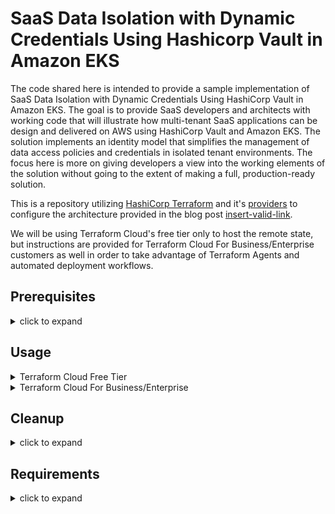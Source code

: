 # SaaS Data Isolation with Dynamic Credentials Using Hashicorp Vault in Amazon EKS

The code shared here is intended to provide a sample implementation of SaaS Data Isolation with Dynamic Credentials Using HashiCorp Vault in Amazon EKS. The goal is to provide SaaS developers and architects with working code that will illustrate how multi-tenant SaaS applications can be design and delivered on AWS using HashiCorp Vault and Amazon EKS. The solution implements an identity model that simplifies the management of data access policies and credentials in isolated tenant environments. The focus here is more on giving developers a view into the working elements of the solution without going to the extent of making a full, production-ready solution.  

This is a repository utilizing [HashiCorp Terraform](https://www.hashicorp.com/products/terraform) and it's [providers](https://registry.terraform.io/providers/) to configure the architecture provided in the blog post [insert-valid-link](http://0).

We will be using Terraform Cloud's free tier only to host the remote state, but instructions are provided for Terraform Cloud For Business/Enterprise customers as well in order to take advantage of Terraform Agents and automated deployment workflows.

## Prerequisites
<details>
<summary>click to expand</summary>

### Terraform CLI + Terraform Cloud
1. Download & Install Terraform CLI
1. Sign up for [Terraform Cloud](https://app.terraform.io) (it's free!):
    - Select "Start From Scratch"
    - Create an Organization Name
    - Paste your org name in `variables.auto.tfvars` and save
    - Run these commands

2. Download & Install git CLI
3. An AWS account

</details>

## Usage

<details>
<summary>Terraform Cloud Free Tier</summary>

This method uses the CLI-driven Workflow to provision a Cloud9 instance in AWS from your local workstation, and the remaining components of the deployment from the Cloud9 instance.

1. Clone the git repository to your local computer and navigate to the repository directory:  

    ```bash
    git clone [url]  
    cd dynamic-saas-cluster-aws-vault/  
    ```

1. Authenticate With Terraform Cloud:
    - Run `terraform login`
    - Enter `yes` and create a new token from the GUI when prompted.  Save this token to a scratch file for later use.  DO NOT CHECK THIS TOKEN INTO SOURCE CONTROL.  

1. Configure Terraform Cloud via these Terraform commands:  

    ```hcl  
    terraform init [press enter]
    terraform plan [press enter]
    terraform apply --auto-approve [press enter]
    ```

    We've now just created the required Terraform Cloud Workspaces to house our state files.

1. Navigate to the `deployment/cloud9` directory and edit `versions.tf` with your TFC Org Name and save

    Note that prior to running the commands in the next step, you will need to validate if the default AWSCloud9SSMAccessRole and AWSCloud9SSMInstanceProfile are in your AWS Account.  They will be if you've ever launched an SSM_Connect Cloud9 instance previously **via the GUI**.  If this is the case, set the `var.cloud9_default_role_exists` to true to prevent Terraform from attempting to create these.  You can set this value in the `variables.tf` file.  

    To check if the Instance Profile or Role already exist in your account, run the following commands

    ```bash  
    aws iam get-instance-profile --instance-profile AWSCloud9SSMInstanceProfile
    aws iam get-role --role-name AWSCloud9SSMAccessRole
    ```  

2. Run these Terraform commands in the cloud9 directory:  

    ```hcl  
    terraform init [press enter]
    terraform plan [press enter]
    terraform apply --auto-approve [press enter]
    ```

3. Once complete, Terraform will output the URL for Cloud9.  Paste this URL into your browser to access the newly-created Cloud9 instance.  **All the other cli based steps will be performed on the Cloud9 Instance**.  

4. Create EC2 Instance Role via the AWS Console

    - Follow [this deep link](https://console.aws.amazon.com/iam/home#/roles$new?step=review&commonUseCase=EC2%2BEC2&selectedUseCase=EC2&policies=arn:aws:iam::aws:policy%2FAdministratorAccess) to create an IAM role with Administrator access.
    - Confirm that AWS service and EC2 are selected, then click Next to view permissions.
    - Confirm that `AdministratorAccess` is checked, then click **Next: Tags** to assign tags.
    - Take the defaults, and click **Next: Review** to review.
    - Enter `dynamic-policy-ref-arch-admin` for the Name, and click **Create role**.

5. Remove managed credentials and attach EC2 Instance Role to Cloud9 Instance

    - Click the gear in the upper right-hand corner of the IDE which opens settings. Click the `AWS Settings` on the left and under `Credentials` slide the button to the left for `AWS managed temporary credentials`. The button should be greyed out when done, indicating it's off.
    - Click the round button with an alphabet in the upper right-hand corner of the IDE and click `Manage EC2 Instance`. This will take you to the EC2 portion of the AWS Console
    - Right-click the EC2 instance and in the fly-out menu, click `Security` -> `Modify IAM Role`
    - Choose the Role you created in the step above. It should be titled `dynamic-policy-ref-arch-admin` and click  `Save`.

6. In the Cloud9 IDE, clone the repo and resume provisioning with Terraform:
    - Click `Window` -> `New Terminal` and enter the following commands:
    - `cd dynamic-saas-cluster-aws-vault/deployment/infra [press enter]`

1. Authenticate/Configure Terraform Cloud:
    - Run `terraform login`
    - Enter `yes` and on the second prompt, etner the Terraform Cloud API token from above when prompted
    - Edit `deployment/infra/versions.tf` with your TFC Org Name and save
    - Edit `deployment/infra/remote_state.tf` with your TFC Org Name and save.  This will reference the state of the previous run to get variables needed for this run.  We can utilize the state of other workspaces as data input for the current workspace!

1. Run the following:

    ```hcl  
    terraform init [press enter]
    terraform plan [press enter]
    terraform apply --auto-approve [press enter]
    ```

    Note that this deployment will take roughly 20 minutes to complete.  Now would be a great time to grab a cup of coffee or tea.  

    We've now provisioned and configured the EKS cluster, a vault deployment with the Vault Helm Chart, copied the vault, vault-k8s, and awscli images to ECR, provisioned a DynamoDB Table, and created all associated networking/security resources! Let's continue with the rest of the deployment.

7. Install k8s dependencies:
    - Click `Window` -> `New Terminal` and enter the following commands:
    ```bash
    cd dynamic-saas-cluster-aws-vault/scripts/ [press enter]
    chmod +x install-k8s-tools.sh
    ./install-k8s-tools.sh
    ```  

    This will install kubectl on the Cloud9 instance and set the alias k for kubectl, if you would like a shorthand method of invoking kubectl.

8. Initialize Vault:
    - In the same window as Step 7, cd into the vault directory
    ```bash
    cd dynamic-saas-cluster-aws-vault/scripts/vault/ [press enter]
    chmod +x init-vault.sh
    ./init-vault.sh
    ```  

    This will initialize Vault.  Vault has been configured with Auto-Unseal utilizing AWS KMS.  This allows Vault to automatically unseal for operations.  We store the Recovery Keys and Root token in AWS Secrets Manager.  

9. Deploy Sample Silo Tenants:
    - Click `Window` -> `New Terminal` and enter the following commands:
    ```bash
    cd dynamic-saas-cluster-aws-vault/scripts/silo/ [press enter]
    chmod +x deploy-siloed-tenants.sh
    ./deploy-siloed-tenants.sh
    ```
    This [script](./scripts/silo/deploy-siloed-tenants.sh) creates the following, for each tenant (tenanta & tenantb):

    a. Vault role along with the tenant-scoped IAM session policy  
    b. Vault policy that allows access to tenant-scoped credentials  
    c. Vault credentials access endpoint  
    d. AppRole for the Vault Agent sidecar, bound to the tenant-specific Vault policy  
    e. AppRole credentials (role_id / secret_id) for the Vault Agent sidecar  
    f. Kubernetes namespace for the tenant  
    g. Kubernetes secret containing the Vault Agent's AppRole credentials  
    h. Kubernetes configmap containing the Vault Agent configuration  
    i. Application pods  

10. Test Silo Tenant Deployments:  
    a. In the Cloud9 test editor, open [test-cases/shell-into-tenant-container.sh](./scripts/test-cases/shell-into-tenant-container.sh)  
    b. Modify the value of environment variable APPLICATION_NS to "tenanta" or "tenantb"  
    c. Save the file, then run  

      ```bash  
      cd dynamic-saas-cluster-aws-vault/scripts/test-cases/  
      chmod +x shell-into-tenant-container.sh  
      ./shell-into-tenant-container.sh  
      ```  
    e. You would now be in a shell within the tenant-specific application (myapp) container  
    f. In the Cloud9 test editor, open [test-cases/test-dynamodb-access.sh](./scripts/test-cases/test-dynamodb-access.sh)  
    g. Modify the value of environment variable TENANT to "tenanta" or "tenantb", matching the APPLICATION_NS value set in step (b)  
    h. Select all the contents of `test-cases/test-dynamodb-access.sh`  
    i. Paste the contents into the shell that was started on the tenant-specific application container  
    j. Data items will be pulled from the DynamoDB table Products only where the ShardID matches the tenant ID set by the environment variable AWS_PROFILE. AWS CLI uses the AWS credentials file   to use the credentials for the tenant-specific profile.  
    k. Data items where the ShardID doesn't match the tenant ID will not be retrieved and the following error will be generated.  

    ```sh
    An error occurred (AccessDeniedException) when calling the GetItem operation: User: arn:aws:sts::ACCOUNT_ID:federated-user/vault-xxxxxxxxxx-yyyyyyyyyyyyyyy is not authorized to perform: dynamodb:GetItem on resource: arn:aws:dynamodb:AWS_REGION:ACCOUNT_ID:table/Products_xxxxxxxx because no session policy allows the dynamodb:GetItem action
    ```

11. Deploy Sample Pooled Tenants  
    - Click `Window` -> `New Terminal` and enter the following commands:  

    ```bash  
    cd dynamic-saas-cluster-aws-vault/scripts/pool  
    chmod +x deploy-pooled-tenants.sh  
    ./deploy-pooled-tenants.sh  
    ```

    This [script](./scripts/pool/deploy-pooled-tenants.sh) creates the following, for each tenant (tenantc & tenantd):  
    a. A Vault role with tenant-scoped IAM session policy  
    b. Vault policy that allows access to credentials for all sub-tenant (tenantc-* / tenantd-*)  
    c. A Vault credentials endpoint  
    d. AppRole for the Vault Agent bound to the tenant-specific Vault policy  
    e. AppRole credentials (role_id / secret_id) for the Vault Agent sidecar  
    f. Kubernetes namespace for the tenant  
    g. Kubernetes secret containing the Vault Agent's AppRole credentials  
    h. Kubernetes configmap containing the Vault Agent configuration  
    i. Application pods  


12. Deploy Sample Pooled Sub-Tenants
    - Run the following command in the "Pooled Tenants" shell window  

    ```bash  
    cd dynamic-saas-cluster-aws-vault/scripts/pool  
    chmod +x deploy-pool-sub-tenants.sh  
    ./deploy-pool-sub-tenants.sh  
    ```

    This [script](./scripts/pool/deploy-pool-sub-tenants.sh) completes the following, for each tenant (tenantc & tenantd):  

    a. For each sub-tenant, creates a Vault role along with the sub-tenant-scoped IAM session policy  
    b. For each sub-tenant, creates a Vault credentials endpoint  
    c. Updates tenant-specific Vault Agent configmap with a template to generate sub-tenant credentials in the mapped secrets volume  
    d. Restarts the Vault Agent process with a kill -SIGHUP, for the process to re-read the configmap  

13. Test Pooled Tenant Deployments  
    a. In the Cloud9 test editor, open [test-cases/shell-into-tenant-container.sh](./scripts/test-cases/shell-into-tenant-container.sh)  
    b. Modify the value of environment variable APPLICATION_NS to "tenantc" or "tenantd"  
    c. Save the file, then run  

    ```bash  
    cd dynamic-saas-cluster-aws-vault/scripts/test-cases/  
    chmod +x shell-into-tenant-container.sh  
    ./shell-into-tenant-container.sh  
    ```  
    d. You would now be in a shell within the sub-tenant-specific application (myapp) container  
    e. In the Cloud9 test editor, open [test-cases/test-dynamodb-access.sh](./scripts/test-cases/test-dynamodb-access.sh)  
    f. Modify the value of environment variable TENANT to "tenantc-1", "tenantc-2", "tenantd-1", or "tenantd-2", corresponding to the APPLICATION_NS value set in step (b)  
    g. Select all the contents of test-cases/test-dynamodb-access.sh  
    h. Paste the contents into the shell that was started on the sub-tenant-specific application container  
    i. Data items will be pulled from the DynamoDB table Products only where the ShardID matches the sub-tenant ID set by the environment variable AWS_PROFILE. AWS CLI uses the AWS credentials file to use the credentials for the sub-tenant-specific profile.  
    j. Data items where the ShardID doesn't match the tenant ID will not be retrieved and the following error will be generated.  

    ```
    An error occurred (AccessDeniedException) when calling the GetItem operation: User: arn:aws:sts::ACCOUNT_ID:federated-user/vault-xxxxxxxxxx-yyyyyyyyyyyyyyy is not authorized to perform: dynamodb:GetItem on resource: arn:aws:dynamodb:AWS_REGION:ACCOUNT_ID:table/Products_xxxxxxxx because no session policy allows the dynamodb:GetItem action
    ```  

</details>

<details>
<summary>Terraform Cloud For Business/Enterprise</summary>

This method uses the Terraform Agents + VCS-driven Workflow to automatically provision all of the infrastructure programmatically.

</details>

## Cleanup
<details>
<summary>click to expand</summary>


The deployed components can be cleaned up via the following procedure. We'll work in backwards order, destroying resources that were created most recently.  

### Cloud9 IDE

1. Run the cleanup script via a new terminal window  
    - Click `Window` -> `New Terminal` and enter the following commands:  
    ```bash  
    cd dynamic-saas-cluster-aws-vault/scripts/cleanup/ [press enter]  
    chmod +x cleanup.sh  
    ./cleanup.sh  
    ```  

2. Destroy the infrastructure and resources created by Terraform  
    - In the same terminal window, navigate to `dynamic-saas-cluster-aws-vault/deployment/infra/` and run these commands:  
    ```hcl  
    terraform init [press enter]  
    terraform plan [press enter]  
    terraform destroy --auto-approve [press enter]  
    ```  

   **NOTE:** EKS may not completely delete the ENI associated with the Node Group upon deletion.  This will cause terraform to hang while attempting to destroy the Security Group attached to the ENI.  If you see that terraform is alternating between deleting the following two resource addresses:  

   ```bash
   module.eks.aws_security_group.node[0]: Still destroying... [id=sg-034a27861feee7258, 1m20s elapsed]
   module.vpc.aws_subnet.private[0]: Still destroying... [id=subnet-037ae0981f4d7f14b, 1m30s elapsed]
   ```  

   Then run the following commands:  
   `aws ec2 describe-network-interfaces --filters Name=group-id,Values=<security-group-id> --region <region> --output json | jq -r '.NetworkInterfaces[] | .NetworkInterfaceId, .Description'`  

   If the Description states that the ENI is related to the EKS Cluster created by Terraform for this example, and the interface status is "Available", this indicates that EKS did not properly delete the network interface.  

   Delete the network interface via the GUI, or via the CLI with  

   `aws ec2 delete-network-interface --network-interface-id <network interface ID from above command> --region <region>`  

   If you do this while Terraform is still running, it should unblock the ability to remove the security group and complete the destruction of resources.  If not, you may have to run `terraform destroy` again to clean up the VPC.  

### Local Workstation  
1. On your local workstation, destroy the Cloud9 environment created by Terraform Cloud:  
    `cd dynamic-saas-cluster-aws-vault/deployment/cloud9 [press enter]`  

    ```hcl  
    terraform init [press enter]  
    terraform plan [press enter]  
    terraform destroy --auto-approve [press enter]  
    ```

1. Destroy the Terraform Cloud created by Terraform CLI:  
    `cd ../../ [press enter]`  (you should now be in the dynamic-saas-cluster-aws-vault/ directory)

    ```hcl  
    terraform init [press enter]  
    terraform plan [press enter]  
    terraform destroy --auto-approve [press enter]  
    ```
</details>


## Requirements
<details>
<summary>click to expand</summary>


<!-- BEGINNING OF PRE-COMMIT-TERRAFORM DOCS HOOK -->
## Requirements

| Name | Version |
|------|---------|
| <a name="requirement_terraform"></a> [terraform](#requirement\_terraform) | >=1.2.0 |
| <a name="requirement_tfe"></a> [tfe](#requirement\_tfe) | ~>0.42.0 |

## Providers

| Name | Version |
|------|---------|
| <a name="provider_tfe"></a> [tfe](#provider\_tfe) | 0.42.0 |

## Modules

No modules.

## Resources

| Name | Type |
|------|------|
| [tfe_agent_pool.enterprise-agent-pool](https://registry.terraform.io/providers/hashicorp/tfe/latest/docs/resources/agent_pool) | resource |
| [tfe_agent_token.enterprise-agent-pool-token](https://registry.terraform.io/providers/hashicorp/tfe/latest/docs/resources/agent_token) | resource |
| [tfe_project.main](https://registry.terraform.io/providers/hashicorp/tfe/latest/docs/resources/project) | resource |
| [tfe_workspace.enterprise-cloud9](https://registry.terraform.io/providers/hashicorp/tfe/latest/docs/resources/workspace) | resource |
| [tfe_workspace.enterprise-infra](https://registry.terraform.io/providers/hashicorp/tfe/latest/docs/resources/workspace) | resource |
| [tfe_workspace.free-cloud9](https://registry.terraform.io/providers/hashicorp/tfe/latest/docs/resources/workspace) | resource |
| [tfe_workspace.free-infra](https://registry.terraform.io/providers/hashicorp/tfe/latest/docs/resources/workspace) | resource |
| [tfe_organization.org](https://registry.terraform.io/providers/hashicorp/tfe/latest/docs/data-sources/organization) | data source |

## Inputs

| Name | Description | Type | Default | Required |
|------|-------------|------|---------|:--------:|
| <a name="input_tfc_tier"></a> [tfc\_tier](#input\_tfc\_tier) | n/a | `string` | `"free"` | no |
| <a name="input_tfe"></a> [tfe](#input\_tfe) | n/a | <pre>object({<br>    org        = string<br>    project    = string<br>    workspaces = map(string)<br>  })</pre> | <pre>{<br>  "org": "<org_name>",<br>  "project": "dynamic-saas-cluster-aws-vault",<br>  "workspaces": {<br>    "cloud9": "dynamic-saas-cluster-aws-cloud9",<br>    "infra": "dynamic-saas-cluster-aws-infra"<br>  }<br>}</pre> | no |

## Outputs

No outputs.
<!-- END OF PRE-COMMIT-TERRAFORM DOCS HOOK -->
</details>

